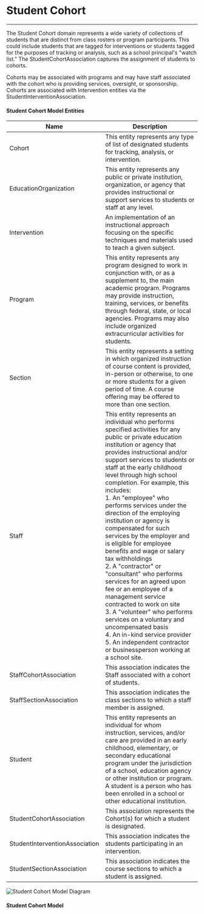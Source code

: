 # Student Cohort
---
The Student Cohort domain represents a wide variety of collections of students that are distinct from class rosters or program participants. This could include students that are tagged for interventions or students tagged for the purposes of tracking or analysis, such as a school principal's "watch list." The StudentCohortAssociation captures the assignment of students to cohorts.

Cohorts may be associated with programs and may have staff associated with the cohort who is providing services, oversight, or sponsorship. Cohorts are associated with Intervention entities via the StudentInterventionAssociation.



#### Student Cohort Model Entities

| Name        | Description  |
|-----------------|------------------|
| Cohort | This entity represents any type of list of designated students for tracking, analysis, or intervention. |
| EducationOrganization | This entity represents any public or private institution, organization, or agency that provides instructional or support services to students or staff at any level. |
| Intervention | An implementation of an instructional approach focusing on the specific techniques and materials used to teach a given subject. |
| Program | This entity represents any program designed to work in conjunction with, or as a supplement to, the main academic program. Programs may provide instruction, training, services, or benefits through federal, state, or local agencies. Programs may also include organized extracurricular activities for students. |
| Section | This entity represents a setting in which organized instruction of course content is provided, in-person or otherwise, to one or more students for a given period of time. A course offering may be offered to more than one section. |
| Staff | This entity represents an individual who performs specified activities for any public or private education institution or agency that provides instructional and/or support services to students or staff at the early childhood level through high school completion. For example, this includes:<br/>1. An "employee" who performs services under the direction of the employing institution or agency is compensated for such services by the employer and is eligible for employee benefits and wage or salary tax withholdings<br/>2. A "contractor" or "consultant" who performs services for an agreed upon fee or an employee of a management service contracted to work on site<br/>3. A "volunteer" who performs services on a voluntary and uncompensated basis<br/>4. An in-kind service provider<br/>5. An independent contractor or businessperson working at a school site. |
| StaffCohortAssociation | This association indicates the Staff associated with a cohort of students. |
| StaffSectionAssociation | This association indicates the class sections to which a staff member is assigned. |
| Student | This entity represents an individual for whom instruction, services, and/or care are provided in an early childhood, elementary, or secondary educational program under the jurisdiction of a school, education agency or other institution or program. A student is a person who has been enrolled in a school or other educational institution. |
| StudentCohortAssociation | This association represents the Cohort(s) for which a student is designated. |
| StudentInterventionAssociation | This association indicates the students participating in an intervention. |
| StudentSectionAssociation | This association indicates the course sections to which a student is assigned. |


![Student Cohort Model Diagram](/path/to/domain-model.png)
#### Student Cohort Model  


